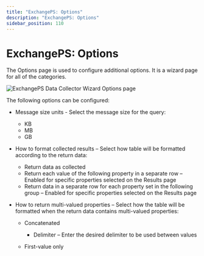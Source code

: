 ```yaml
---
title: "ExchangePS: Options"
description: "ExchangePS: Options"
sidebar_position: 110
---
```


# ExchangePS: Options

The Options page is used to configure additional options. It is a wizard page for all of the
categories.

![ExchangePS Data Collector Wizard Options page](/img/product_docs/accessanalyzer/12.0/admin/datacollector/exchangeps/options.webp)

The following options can be configured:

- Message size units - Select the message size for the query:

    - KB
    - MB
    - GB

- How to format collected results – Select how table will be formatted according to the return data:

    - Return data as collected
    - Return each value of the following property in a separate row – Enabled for specific
      properties selected on the Results page
    - Return data in a separate row for each property set in the following group – Enabled for
      specific properties selected on the Results page

- How to return multi-valued properties – Select how the table will be formatted when the return
  data contains multi-valued properties:

    - Concatenated

        - Delimiter – Enter the desired delimiter to be used between values

    - First-value only
